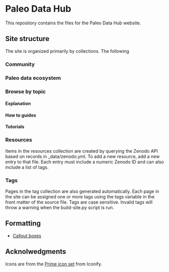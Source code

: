 # Paleo Data Hub

This repository contains the files for the Paleo Data Hub website.

## Site structure

The site is organized primarily by collections. The following

### Community

### Paleo data ecosystem

### Browse by topic

#### Explanation

#### How to guides

#### Tutorials

### Resources

Items in the resources collection are created by querying the Zenodo API based on
records in _data/zenodo.yml. To add a new resource, add a new entry to that file.
Each entry must include a numeric Zenodo ID and can also include a list of tags.

### Tags

Pages in the tag collection are also generated automatically. Each page in the site 
can be assigned one or more tags using the tags variable in the front matter of the
source file. Tags are case sensitive. Invalid tags will throw a warning when the
build-site.py script is run.

## Formatting

- [Callout boxes](https://mmistakes.github.io/minimal-mistakes/docs/utility-classes/#notices)

## Acknolwedgments

Icons are from the [Prime icon set](https://icon-sets.iconify.design/prime/) from
Iconify. 